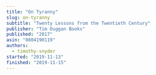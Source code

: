 ```yaml
---
title: "On Tyranny"
slug: on-tyranny
subtitle: "Twenty Lessons from the Twentieth Century"
publisher: "Tim Duggan Books"
published: "2017"
asin: "0804190119"
authors:
  - timothy-snyder
started: "2019-11-13"
finished: "2019-11-15"
---
```

